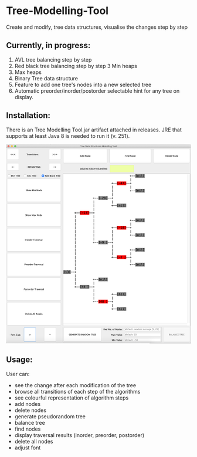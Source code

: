 # Tree-Modelling-Tool
Create and modify, tree data structures, visualise the changes step by step

## Currently, in progress:
1. AVL tree balancing step by step
2. Red black tree balancing step by step
3  Min heaps
4. Max heaps
5. Binary Tree data structure
6. Feature to add one tree's nodes into a new selected tree
5. Automatic preorder/inorder/postorder selectable hint for any tree on display. 


## Installation:
There is an Tree Modelling Tool.jar artifact attached in releases. JRE that supports at least Java 8 is needed to run it (v. 251).

![alt text](screenshot2.png)

## Usage:

User can:
* see the change after each modification of the tree
* browse all transitions of each step of the algorithms
* see colourful representation of algorithm steps
* add nodes
* delete nodes
* generate pseudorandom tree
* balance tree
* find nodes
* display traversal results (inorder, preorder, postorder)
* delete all nodes
* adjust font


